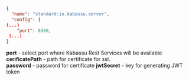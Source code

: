 ```json
{
  "name": "standard:io.kabassu.server",  
  "config": {  
(...)      
    "port": 8080,   
 (...)  
}
```
**port** - select port where Kabassu Rest Services will be available
**cerificatePath** - path for certificate for ssl.   
**password** - password for certificate
**jwtSecret** -  key for generating JWT token
